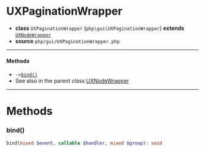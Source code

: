 # UXPaginationWrapper

- **class** `UXPaginationWrapper` (`php\gui\UXPaginationWrapper`) **extends** [`UXNodeWrapper`](https://github.com/jphp-compiler/develnext/blob/master/dn-app-framework/api-docs/classes/php/gui/UXNodeWrapper.md)
- **source** `php/gui/UXPaginationWrapper.php`

---

#### Methods

- `->`[`bind()`](#method-bind)
- See also in the parent class [UXNodeWrapper](https://github.com/jphp-compiler/develnext/blob/master/dn-app-framework/api-docs/classes/php/gui/UXNodeWrapper.md)

---
# Methods

<a name="method-bind"></a>

### bind()
```php
bind(mixed $event, callable $handler, mixed $group): void
```